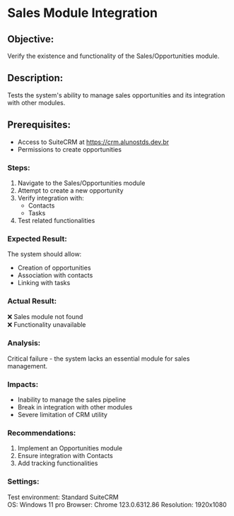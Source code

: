 # Sales Module Integration  
## Objective:  
Verify the existence and functionality of the Sales/Opportunities module.  

## Description:  
Tests the system's ability to manage sales opportunities and its integration with other modules.  

## Prerequisites:  
- Access to SuiteCRM at https://crm.alunostds.dev.br  
- Permissions to create opportunities  

### Steps:  
1. Navigate to the Sales/Opportunities module  
2. Attempt to create a new opportunity  
3. Verify integration with:  
   - Contacts  
   - Tasks  
4. Test related functionalities  

### Expected Result:  
The system should allow:  
- Creation of opportunities  
- Association with contacts  
- Linking with tasks  

### Actual Result:  
❌ Sales module not found  
❌ Functionality unavailable  

### Analysis:  
Critical failure - the system lacks an essential module for sales management.  

### Impacts:  
- Inability to manage the sales pipeline  
- Break in integration with other modules  
- Severe limitation of CRM utility  

### Recommendations:  
1. Implement an Opportunities module  
2. Ensure integration with Contacts  
3. Add tracking functionalities  

### Settings:  
Test environment: Standard SuiteCRM  
OS: Windows 11 pro
Browser: Chrome 123.0.6312.86
Resolution: 1920x1080